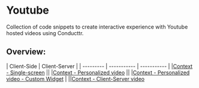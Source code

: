 Youtube
========

Collection of code snippets to create interactive experience with Youtube hosted videos using Conducttr.

## Overview:
| Client-Side | Client-Server |
| --------- | ----------- | ----------- |
|[Context - Single-screen](https://github.com/Conducttr/SkunkWrx/video/Youtube/Single-Screen) |[]()|
|[Context - Personalized video](https://github.com/Conducttr/SkunkWrx/video/Youtube/Personalized-Video) |[]()|
|[Context - Personalized video - Custom Widget](https://github.com/Conducttr/SkunkWrx/video/Youtube/Personalized-Video-Custom-Widget ) |[]()
|[]()|[Context - Client-Server video](https://github.com/Conducttr/SkunkWrx/video/Youtube/Client-Server-Video)

